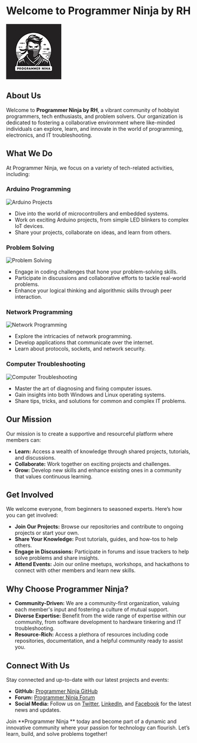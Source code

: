 
# Welcome to Programmer Ninja by RH

![Programmer Ninja by RH Logo](https://github.com/ProgrammerNinja/.github/blob/main/img/logo/logo.150x150.png)

## About Us
Welcome to **Programmer Ninja by RH**, a vibrant community of hobbyist programmers, tech enthusiasts, and problem solvers. Our organization is dedicated to fostering a collaborative environment where like-minded individuals can explore, learn, and innovate in the world of programming, electronics, and IT troubleshooting.

## What We Do
At Programmer Ninja, we focus on a variety of tech-related activities, including:

### Arduino Programming
![Arduino Projects](https://via.placeholder.com/150)
- Dive into the world of microcontrollers and embedded systems.
- Work on exciting Arduino projects, from simple LED blinkers to complex IoT devices.
- Share your projects, collaborate on ideas, and learn from others.

### Problem Solving
![Problem Solving](https://via.placeholder.com/150)
- Engage in coding challenges that hone your problem-solving skills.
- Participate in discussions and collaborative efforts to tackle real-world problems.
- Enhance your logical thinking and algorithmic skills through peer interaction.

### Network Programming
![Network Programming](https://via.placeholder.com/150)
- Explore the intricacies of network programming.
- Develop applications that communicate over the internet.
- Learn about protocols, sockets, and network security.

### Computer Troubleshooting
![Computer Troubleshooting](https://via.placeholder.com/150)
- Master the art of diagnosing and fixing computer issues.
- Gain insights into both Windows and Linux operating systems.
- Share tips, tricks, and solutions for common and complex IT problems.

## Our Mission
Our mission is to create a supportive and resourceful platform where members can:
- **Learn:** Access a wealth of knowledge through shared projects, tutorials, and discussions.
- **Collaborate:** Work together on exciting projects and challenges.
- **Grow:** Develop new skills and enhance existing ones in a community that values continuous learning.

## Get Involved
We welcome everyone, from beginners to seasoned experts. Here’s how you can get involved:
- **Join Our Projects:** Browse our repositories and contribute to ongoing projects or start your own.
- **Share Your Knowledge:** Post tutorials, guides, and how-tos to help others.
- **Engage in Discussions:** Participate in forums and issue trackers to help solve problems and share insights.
- **Attend Events:** Join our online meetups, workshops, and hackathons to connect with other members and learn new skills.

## Why Choose Programmer Ninja?
- **Community-Driven:** We are a community-first organization, valuing each member's input and fostering a culture of mutual support.
- **Diverse Expertise:** Benefit from the wide range of expertise within our community, from software development to hardware tinkering and IT troubleshooting.
- **Resource-Rich:** Access a plethora of resources including code repositories, documentation, and a helpful community ready to assist you.

## Connect With Us
Stay connected and up-to-date with our latest projects and events:
- **GitHub:** [Programmer Ninja GitHub](https://github.com/Programmerninja)
- **Forum:** [Programmer Ninja Forum](#)
- **Social Media:** Follow us on [Twitter](#), [LinkedIn](#), and [Facebook](#) for the latest news and updates.

Join **Programmer Ninja ** today and become part of a dynamic and innovative community where your passion for technology can flourish. Let’s learn, build, and solve problems together!
